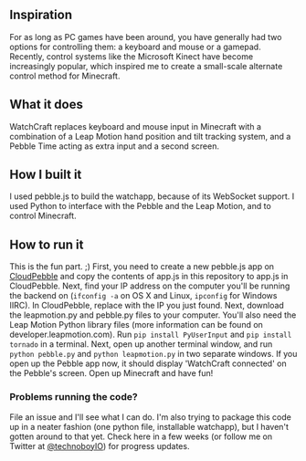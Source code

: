 ## Inspiration
For as long as PC games have been around, you have generally had two options for controlling them: a keyboard and mouse or a gamepad. Recently, control systems like the Microsoft Kinect have become increasingly popular, which inspired me to create a small-scale alternate control method for Minecraft.
## What it does
WatchCraft replaces keyboard and mouse input in Minecraft with a combination of a Leap Motion hand position and tilt tracking system, and a Pebble Time acting as extra input and a second screen.
## How I built it
I used pebble.js to build the watchapp, because of its WebSocket support. I used Python to interface with the Pebble and the Leap Motion, and to control Minecraft.
## How to run it
This is the fun part. ;) 
First, you need to create a new pebble.js app on [CloudPebble](http://cloudpebble.net) and copy the contents of app.js in this repository to app.js in CloudPebble. Next, find your IP address on the computer you'll be running the backend on (`ifconfig -a` on OS X and Linux, `ipconfig` for Windows IIRC). In CloudPebble, replace <your IP address here> with the IP you just found. Next, download the leapmotion.py and pebble.py files to your computer. You'll also need the Leap Motion Python library files (more information can be found on developer.leapmotion.com). Run `pip install PyUserInput` and `pip install tornado` in a terminal.  Next, open up another terminal window, and run `python pebble.py` and `python leapmotion.py` in two separate windows. If you open up the Pebble app now, it should display 'WatchCraft connected' on the Pebble's screen. Open up Minecraft and have fun! 
### Problems running the code?
File an issue and I'll see what I can do. I'm also trying to package this code up in a neater fashion (one python file, installable watchapp), but I haven't gotten around to that yet. Check here in a few weeks (or follow me on Twitter at [@technoboyIO](http://twitter.com/technoboyIO)) for progress updates. 

